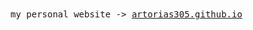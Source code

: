 <samp>
  my personal website -> <a href="https://artorias305.github.io">artorias305.github.io</a>
</samp>

